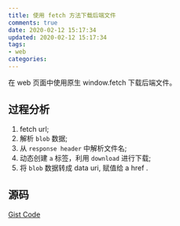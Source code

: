 ```yaml
---
title: 使用 fetch 方法下载后端文件
comments: true
date: 2020-02-12 15:17:34
updated: 2020-02-12 15:17:34
tags:
- web
categories:
---
```


在 web 页面中使用原生 window.fetch 下载后端文件。

<!-- more -->

## 过程分析
1. fetch url;
2. 解析 `blob` 数据;
3. 从 `response header` 中解析文件名;
4. 动态创建 `a` 标签，利用 `download` 进行下载;
5. 将 `blob` 数据转成 data uri, 赋值给 a href .


## 源码
[Gist Code](https://gist.github.com/p2yang/72f23f5bd808d424f0b18af34f3c95e1)
<!-- download source code -->
<script src="https://gist.github.com/p2yang/72f23f5bd808d424f0b18af34f3c95e1.js"></script>
